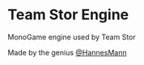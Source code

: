 # Team Stor Engine
MonoGame engine used by Team Stor

Made by the genius [@HannesMann](https://github.com/HannesMann)